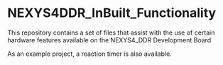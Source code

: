# NEXYS4DDR_InBuilt_Functionality

This repository contains a set of files that assist with the use of certain hardware features available on the NEXYS4_DDR Development Board

As an example project, a reaction timer is also available.